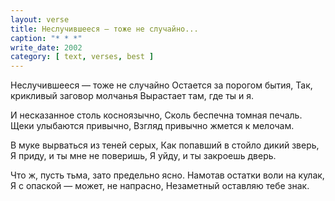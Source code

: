 ```yaml
---
layout: verse
title: Неслучившееся — тоже не случайно...
caption: "* * *"
write_date: 2002
category: [ text, verses, best ]
---
```

Неслучившееся — тоже не случайно
Остается за порогом бытия,
Так, крикливый заговор молчанья
Вырастает там, где ты и я.

И несказанное столь косноязычно,
Сколь беспечна томная печаль.
Щеки улыбаются привычно,
Взгляд привычно жмется к мелочам.

В муке вырваться из теней серых,
Как попавший в стойло дикий зверь,
Я приду, и ты мне не поверишь,
Я уйду, и ты закроешь дверь.

Что ж, пусть тьма, зато предельно ясно.
Намотав остатки воли на кулак,
Я с опаской — может, не напрасно,
Незаметный оставляю тебе знак.
